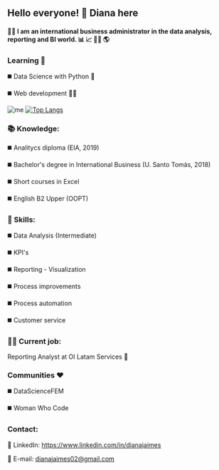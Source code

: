 ## Hello everyone! 👋 Diana here


#### :woman_student: I am an international business administrator in the data analysis, reporting and BI world. :bar_chart: :chart_with_upwards_trend: :woman_technologist: :earth_americas:


### Learning :triangular_flag_on_post:


:black_medium_square: Data Science with Python :snake:

:black_medium_square: Web development :woman_technologist:


![me](https://github-readme-stats.vercel.app/api?username=Dijaimes&hide=contribs,prs&theme=vue&show_icons=true) 
[![Top Langs](https://github-readme-stats.vercel.app/api/top-langs/?username=Dijaimes&layout=compact&theme=vue)](https://github.com/Dijaimes/github-readme-stats)


### :books: Knowledge:


:black_medium_square: Analitycs diploma (EIA, 2019)

:black_medium_square: Bachelor's degree in International Business (U. Santo Tomás, 2018)

:black_medium_square: Short courses in Excel

:black_medium_square: English B2 Upper (OOPT)


### :hammer: Skills:

:black_medium_square: Data Analysis (Intermediate)

:black_medium_square: KPI's

:black_medium_square: Reporting - Visualization

:black_medium_square: Process improvements

:black_medium_square: Process automation

:black_medium_square: Customer service


### :woman_office_worker: Current job:


Reporting Analyst at OI Latam Services :mag_right:


### Communities :heart:


:black_medium_square: DataScienceFEM

:black_medium_square: Woman Who Code


### Contact:


:briefcase: LinkedIn: https://www.linkedin.com/in/dianajaimes


:email: E-mail: dianajaimes02@gmail.com
